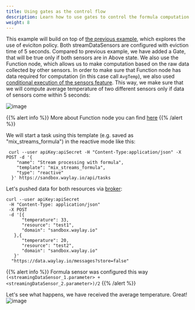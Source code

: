 ```yaml
---
title: Using gates as the control flow
description: Learn how to use gates to control the formula computation
weight: 8
---
```


This example will build on top of [the previous example](/rule_patterns/sequence/), which explores the use of eviciton policy. Both streamDataSensors are configured with eviction time of 5 seconds. Compared to previous example, we have added a Gate, that will be true only if both sensors are in Above state. 
We also use the Function node, which allows us to make computation based on the raw data collected by other sensors. In order to make sure that Function node has data required for computation (in this case call `AvgTemp`), we also used [conditional execution of the sensors feature](rule_patterns/flow_contrl/).
This way, we make sure that we will compute average temperature of two different sensors only if data of sensors come within 5 seconds:


![image](/rules/mix_streams2/mix.png)

{{% alert info %}}
More about Function node you can find [here](/api/sensors-and-actuators/#function-node)
{{% /alert %}}

We will start a task using this template (e.g. saved as "mix_streams_formula") in the reactive mode like this:
```
 curl --user apiKey:apiSecret -H "Content-Type:application/json" -X POST -d '{
    "name": "Stream processing with formula",
    "template": "mix_streams_formula",
    "type": "reactive"
  }' https://sandbox.waylay.io/api/tasks
 ```

Let's pushed data for both resources via [broker](/api/broker-and-storage/):

```
curl --user apiKey:apiSecret 
 -H "Content-Type: application/json"
 -X POST  
 -d '[{ 
      "temperature": 33, 
      "resource": "test1", 
      "domain": "sandbox.waylay.io"
   },{ 
      "temperature": 20, 
      "resource": "test2", 
      "domain": "sandbox.waylay.io"
   }'
  "https://data.waylay.io/messages?store=false"
```

{{% alert info %}}
Formula sensor was configured this way `(<streamingDataSensor_1.parameter> + <streamingDataSensor_2.parameter>)/2`
{{% /alert %}}

Let's see what happens, we have received the average temperature. Great!
![image](/rules/mix_streams/both.png)
